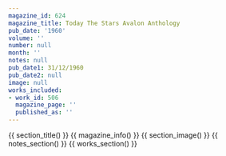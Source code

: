 ```yaml
---
magazine_id: 624
magazine_title: Today The Stars Avalon Anthology
pub_date: '1960'
volume: ''
number: null
month: ''
notes: null
pub_date1: 31/12/1960
pub_date2: null
image: null
works_included:
- work_id: 506
  magazine_page: ''
  published_as: ''
---
```


{{ section_title() }}
{{ magazine_info() }}
{{ section_image() }}
{{ notes_section() }}
{{ works_section() }}
